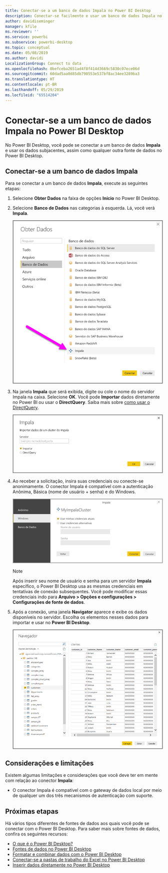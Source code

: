```yaml
---
title: Conectar-se a um banco de dados Impala no Power BI Desktop
description: Conectar-se facilmente e usar um banco de dados Impala no Power BI Desktop
author: davidiseminger
manager: kfile
ms.reviewer: ''
ms.service: powerbi
ms.subservice: powerbi-desktop
ms.topic: conceptual
ms.date: 05/08/2019
ms.author: davidi
LocalizationGroup: Connect to data
ms.openlocfilehash: 0befceba2651ad4f8f414d3669c5830c07ece06d
ms.sourcegitcommit: 60dad5aa0d85db790553e537bf8ac34ee3289ba3
ms.translationtype: HT
ms.contentlocale: pt-BR
ms.lasthandoff: 05/29/2019
ms.locfileid: "65514204"
---
```

# <a name="connect-to-an-impala-database-in-power-bi-desktop"></a>Conectar-se a um banco de dados Impala no Power BI Desktop
No Power BI Desktop, você pode se conectar a um banco de dados **Impala** e usar os dados subjacentes, assim como qualquer outra fonte de dados no Power BI Desktop.

## <a name="connect-to-an-impala-database"></a>Conectar-se a um banco de dados Impala
Para se conectar a um banco de dados **Impala**, execute as seguintes etapas: 

1. Selecione **Obter Dados** na faixa de opções **Início** no Power BI Desktop. 

2. Selecione **Banco de Dados** nas categorias à esquerda. Lá, você verá **Impala**.

    ![Obter Dados](media/desktop-connect-impala/connect_impala_2.png)

3. Na janela **Impala** que será exibida, digite ou cole o nome do servidor Impala na caixa. Selecione **OK**. Você pode **Importar** dados diretamente no Power BI ou usar o **DirectQuery**. Saiba mais sobre [como usar o DirectQuery](desktop-use-directquery.md).

    ![Janela do impala](media/desktop-connect-impala/connect_impala_3a.png)

4. Ao receber a solicitação, insira suas credenciais ou conecte-se anonimamente. O conector Impala é compatível com a autenticação Anônima, Básica (nome de usuário + senha) e do Windows.

    ![Conector do Impala](media/desktop-connect-impala/connect_impala_4.png)

    > [!NOTE]
    > Após inserir seu nome de usuário e senha para um servidor **Impala** específico, o Power BI Desktop usa as mesmas credenciais em tentativas de conexão subsequentes. Você pode modificar essas credenciais indo para **Arquivo > Opções e configurações > Configurações de fonte de dados**.


5. Após a conexão, uma janela **Navigator** aparece e exibe os dados disponíveis no servidor. Escolha os elementos nesses dados para importar e usar no **Power BI Desktop**.

    ![Janela do Navegador](media/desktop-connect-impala/connect_impala_5.png)

## <a name="considerations-and-limitations"></a>Considerações e limitações
Existem algumas limitações e considerações que você deve ter em mente com relação ao conector **Impala**:

* O conector Impala é compatível com o gateway de dados local por meio de qualquer um dos três mecanismos de autenticação com suporte.

## <a name="next-steps"></a>Próximas etapas
Há vários tipos diferentes de fontes de dados aos quais você pode se conectar com o Power BI Desktop. Para saber mais sobre fontes de dados, confira os seguintes recursos:

* [O que é o Power BI Desktop?](desktop-what-is-desktop.md)
* [Fontes de dados no Power BI Desktop](desktop-data-sources.md)
* [Formatar e combinar dados com o Power BI Desktop](desktop-shape-and-combine-data.md)
* [Conectar-se a pastas de trabalho do Excel no Power BI Desktop](desktop-connect-excel.md)   
* [Inserir dados diretamente no Power BI Desktop](desktop-enter-data-directly-into-desktop.md)   


